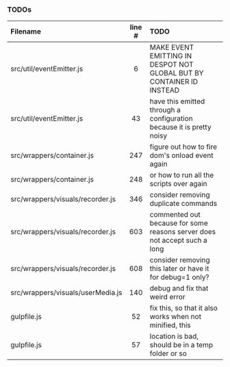 ### TODOs
| Filename | line # | TODO
|:------|:------:|:------
| src/util/eventEmitter.js | 6 | MAKE EVENT EMITTING IN DESPOT NOT GLOBAL BUT BY CONTAINER ID INSTEAD
| src/util/eventEmitter.js | 43 | have this emitted through a configuration because it is pretty noisy
| src/wrappers/container.js | 247 | figure out how to fire dom's onload event again
| src/wrappers/container.js | 248 | or how to run all the scripts over again
| src/wrappers/visuals/recorder.js | 346 | consider removing duplicate commands
| src/wrappers/visuals/recorder.js | 603 | commented out because for some reasons server does not accept such a long
| src/wrappers/visuals/recorder.js | 608 | consider removing this later or have it for debug=1 only?
| src/wrappers/visuals/userMedia.js | 140 | debug and fix that weird error
| gulpfile.js | 52 | fix this, so that it also works when not minified, this
| gulpfile.js | 57 | location is bad, should be in a temp folder or so